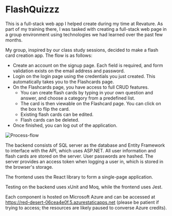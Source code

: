 # FlashQuizzz

This is a full-stack web app I helped create during my time at Revature. As part of my training there, I was tasked with creating a full-stack web page in a group environment using technologies we had learned over the past few months.

My group, inspired by our class study sessions, decided to make a flash card creation app. The flow is as follows:
- Create an account on the signup page. Each field is required, and form validation exists on the email address and password.
- Login on the login page using the credentials you just created. This automatically takes you to the Flashcards page.
- On the Flashcards page, you have access to full CRUD features.
	- You can create flash cards by typing in your own question and answer, and choose a category from a predefined list.
	- The card is then viewable on the Flashcard page. You can click on the box to flip the card.
	- Existing flash cards can be edited.
	- Flash cards can be deleted.
- Once finished, you can log out of the application.

![Process-flow](https://github.com/user-attachments/assets/eaa318b8-896e-4334-9af3-db6ce64bec5f)

The backend consists of SQL server as the database and Entity Framework to interface with the API, which uses ASP.NET. All user information and flash cards are stored on the server. User passwords are hashed. The server provides an access token when logging a user in, which is stored in the browser's storage.

The frontend uses the React library to form a single-page application.

Testing on the backend uses xUnit and Moq, while the frontend uses Jest.

Each component is hosted on Microsoft Azure and can be accessed at https://red-desert-06cea4e0f.5.azurestaticapps.net (please be patient if trying to access; the resources are likely paused to converse Azure credits).

